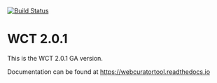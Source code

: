 [![Build Status](https://travis-ci.org/DIA-NZ/webcurator.svg?branch=master)](https://travis-ci.org/DIA-NZ/webcurator)

# WCT 2.0.1

This is the WCT 2.0.1 GA version.

Documentation can be found at https://webcuratortool.readthedocs.io
